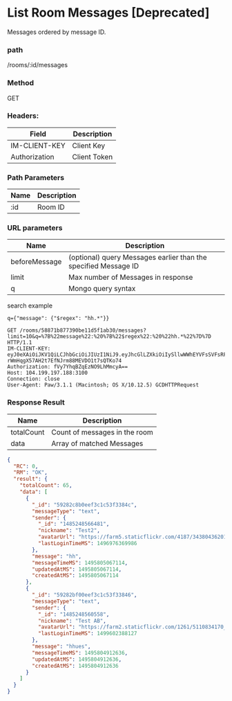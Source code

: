 # List Room Messages [Deprecated]

Messages ordered by message ID.

### path

/rooms/:id/messages

### Method

GET

### Headers:

| Field         | Description  |
| ------------- | ------------ |
| IM-CLIENT-KEY | Client Key   |
| Authorization | Client Token |

### Path Parameters

| Name | Description |
| ---- | ----------- |
| :id  | Room ID     |

### URL parameters

| Name          | Description                                                     |
| ------------- | --------------------------------------------------------------- |
| beforeMessage | (optional) query Messages earlier than the specified Message ID |
| limit         | Max number of Messages in response                              |
| q             | Mongo query syntax                                              |

search example

```
q={"message": {"$regex": "hh.*"}}
```

```
GET /rooms/58871b877390be11d5f1ab30/messages?limit=10&q=%7B%22message%22:%20%7B%22$regex%22:%20%22hh.*%22%7D%7D HTTP/1.1
IM-CLIENT-KEY: eyJ0eXAiOiJKV1QiLCJhbGciOiJIUzI1NiJ9.eyJhcGlLZXkiOiIySllwWWhEYVFsSVFsRFN2VkxDTExvMk1QekZmVm05allweHcydnVCcm1rPSIsImNyZWF0ZUF0IjoxNDk5NTc3MjgzMDUwLCJjbGllbnRJZCI6IjliZWQ2ZmRhLThjNTItNGE0My04OWI4LTJjMzdiZmVkMjQ2ZCJ9.bmXdn-rWmHqgX57AH2t7EfNJrm88MEVDO1t7sQTKo74
Authorization: fVy7YhqBZqEzNO9LhMmcyA==
Host: 104.199.197.188:3100
Connection: close
User-Agent: Paw/3.1.1 (Macintosh; OS X/10.12.5) GCDHTTPRequest
```

### Response Result

| Name       | Description                   |
| ---------- | ----------------------------- |
| totalCount | Count of messages in the room |
| data       | Array of matched Messages     |

```json
{
  "RC": 0,
  "RM": "OK",
  "result": {
    "totalCount": 65,
    "data": [
      {
        "_id": "59282c8b0eef3c1c53f3384c",
        "messageType": "text",
        "sender": {
          "_id": "1485248566481",
          "nickname": "Test2",
          "avatarUrl": "https://farm5.staticflickr.com/4187/34380436201_fb445103e6_z_d.jpg",
          "lastLoginTimeMS": 1496976369986
        },
        "message": "hh",
        "messageTimeMS": 1495805067114,
        "updatedAtMS": 1495805067114,
        "createdAtMS": 1495805067114
      },
      {
        "_id": "59282bf00eef3c1c53f33846",
        "messageType": "text",
        "sender": {
          "_id": "1485248560558",
          "nickname": "Test AB",
          "avatarUrl": "https://farm2.staticflickr.com/1261/5110834170_0797f39278_z_d.jpg",
          "lastLoginTimeMS": 1499602388127
        },
        "message": "hhues",
        "messageTimeMS": 1495804912636,
        "updatedAtMS": 1495804912636,
        "createdAtMS": 1495804912636
      }
    ]
  }
}
```
